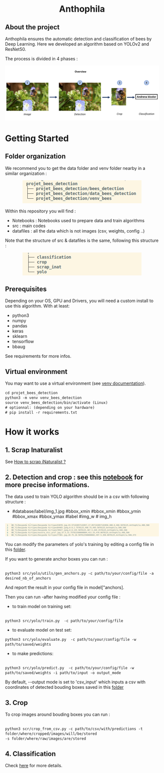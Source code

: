 <h1 align="center">Anthophila</h3>





<!-- ABOUT THE PROJECT -->
## About the project
Anthophila ensures the automatic detection and classification of bees by Deep Learning.
Here we developed an algorithm based on YOLOv2 and ResNet50.

The process is divided in 4 phases : 


<div style="text-align: center;">
  <img src="/datafiles/imgs_for_readme/fonctionnement_general_algo.PNG" alt="tree">
</div>



<!-- GETTING STARTED -->
# Getting Started


## Folder organization
We recommend you to get the data folder and venv folder nearby in a similar organization :

<div style="text-align: center;">
  <img src="datafiles/imgs_for_readme/folder_structure_1.png" alt="tree">
</div>

Within this repository you will find : 

- Notebooks : Notebooks used to prepare data and train algorithms
- src : main codes
- datafiles : all the data which is not images (csv, weights, config ..)

Note that the structure of src & datafiles is the same, following this structure : 


<div style="text-align: center;">
  <img src="datafiles/imgs_for_readme/folder_structure_2.png" alt="tree">
</div>


## Prerequisites
Depending on your OS, GPU and Drivers, you will need a custom install to use this algorithm. With at least:
* python3
* numpy
* pandas
* keras
* sklearn
* tensorflow
* bbaug

See requirements for more infos.

## Virtual environment
You may want to use a virtual environment (see [venv documentation](https://docs.python.org/3/library/venv.html)).
```
cd projet_bees_detection
python3 -m venv venv_bees_detection
source venv_bees_detection/bin/activate (Linux)
# optionnal: (depending on your hardware) 
# pip install -r requirements.txt

```

<!-- HOW IT WORK -->
# How it works


## 1. Scrap Inaturalist


See [How to scrap iNaturalist ?](./datafiles/scrap_inat/download_inaturalist.md)


## 2. Detection and crop : see this [notebook](./Notebooks/1_detections_train_and_predict.ipynb) for more precise informations.

The data used to train YOLO algorithm should be in a csv with following structure : 

- #database/label/img_1.jpg #bbox_xmin #bbox_xmin #bbox_ymin #bbox_xmax #bbox_ymax #label #img_w # img_h

<div style="text-align: center;">
  <img src="./datafiles/imgs_for_readme/example_yolo_input_csv.png" alt="tree">
</div>

You can modify the parameters of yolo's training by editing a config file in this [folder](datafiles/yolo/configs). 

If you want to generate anchor boxes you can run : 
```

python3 src/yolo/utils/gen_anchors.py -c path/to/your/config/file -a desired_nb_of_anchors

```

And report the result in your config file in model["anchors].


Then you can run -after having modified your config file :

- to train model on training set:

```

python3 src/yolo/train.py  -c path/to/your/config/file

```

- to evaluate model on test set:

```
python3 src/yolo/evaluate.py  -c path/to/your/config/file -w path/to/saved/weights

```

- to make predictions:


```

python3 src/yolo/predict.py  -c path/to/your/config/file -w path/to/saved/weights -i path/to/input -o output_mode

```

By default, --output mode is set to 'csv_input' which inputs a csv with coordinates of detected bouding boxes saved in this [folder](datafiles/crop/predict_csv)

## 3. Crop

To crop images around bouding boxes you can run : 

```

python3 scr/crop_from_csv.py -c path/to/csv/with/predictions -t folder/where/cropped/images/will/be/stored
-s folder/where/raw/images/are/stored 

```

## 4. Classification 

Check [here](./Notebooks/benchmark_classif/) for more details.


